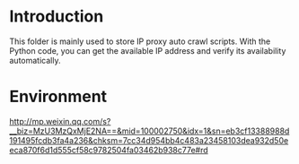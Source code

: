 # Introduction
This folder is mainly used to store IP proxy auto crawl scripts. With the Python code, you can get the available IP address and verify its availability automatically.

# Environment


http://mp.weixin.qq.com/s?__biz=MzU3MzQxMjE2NA==&mid=100002750&idx=1&sn=eb3cf13388988d191495fcdb3fa4a236&chksm=7cc34d954bb4c483a23458103dea932d50eeca870f6d1d555cf58c9782504fa03462b938c77e#rd
